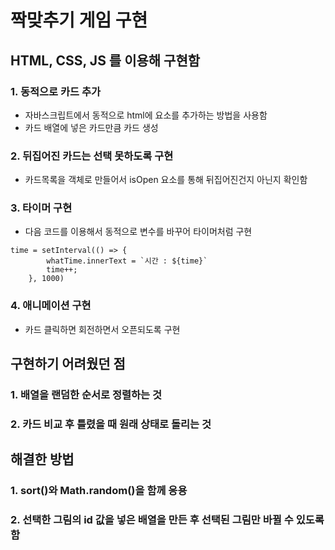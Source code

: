 # 짝맞추기 게임 구현

## HTML, CSS, JS 를 이용해 구현함

### 1. 동적으로 카드 추가 
* 자바스크립트에서 동적으로 html에 요소를 추가하는 방법을 사용함
* 카드 배열에 넣은 카드만큼 카드 생성

### 2. 뒤집어진 카드는 선택 못하도록 구현
* 카드목록을 객체로 만들어서 isOpen 요소를 통해 뒤집어진건지 아닌지 확인함

### 3. 타이머 구현
* 다음 코드를 이용해서 동적으로 변수를 바꾸어 타이머처럼 구현
```
time = setInterval(() => {
        whatTime.innerText = `시간 : ${time}`
        time++;
    }, 1000)
```
### 4. 애니메이션 구현
* 카드 클릭하면 회전하면서 오픈되도록 구현

## 구현하기 어려웠던 점

### 1. 배열을 랜덤한 순서로 정렬하는 것

### 2. 카드 비교 후 틀렸을 때 원래 상태로 돌리는 것

## 해결한 방법

### 1. sort()와 Math.random()을 함께 응용

### 2. 선택한 그림의 id 값을 넣은 배열을 만든 후 선택된 그림만 바뀔 수 있도록 함